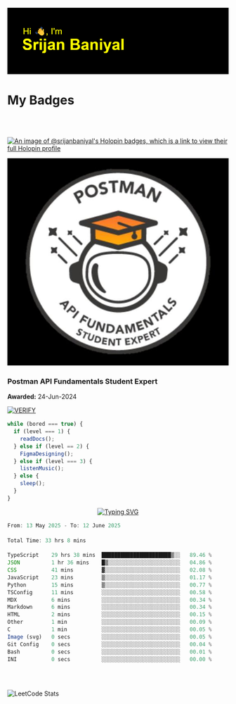 ![Header](./header.png)

# My Badges

<Br />
<Br />

[![An image of @srijanbaniyal's Holopin badges, which is a link to view their full Holopin profile](https://holopin.me/srijanbaniyal)](https://holopin.io/@srijanbaniyal)

[![Postman API Fundamentals Student Expert](/Postman.jpeg)](https://api.badgr.io/public/assertions/r9BLLy0oTfKJBbkGuDI1zA)

### Postman API Fundamentals Student Expert

**Awarded:** 24-Jun-2024

[![VERIFY](https://img.shields.io/badge/VERIFY-blue)](https://badgecheck.io?url=https%3A%2F%2Fapi.badgr.io%2Fpublic%2Fassertions%2Fr9BLLy0oTfKJBbkGuDI1zA)

```javascript
while (bored === true) {
  if (level === 1) {
    readDocs();
  } else if (level == 2) {
    FigmaDesigning();
  } else if (level === 3) {
    listenMusic();
  } else {
    sleep();
  }
}
```

<p align="center">
  <a href="https://git.io/typing-svg"><img src="https://readme-typing-svg.demolab.com?font=Tilt+Prism&size=30&pause=1000&color=0FF75B&center=true&vCenter=true&width=800&height=80&lines=Time+spent+on+various+Programming+languages" alt="Typing SVG" /></a>
</p>

<!--START_SECTION:waka-->

```TypeScript
From: 13 May 2025 - To: 12 June 2025

Total Time: 33 hrs 8 mins

TypeScript    29 hrs 38 mins  ██████████████████████▒░░   89.46 %
JSON          1 hr 36 mins    █▒░░░░░░░░░░░░░░░░░░░░░░░   04.86 %
CSS           41 mins         ▓░░░░░░░░░░░░░░░░░░░░░░░░   02.08 %
JavaScript    23 mins         ▒░░░░░░░░░░░░░░░░░░░░░░░░   01.17 %
Python        15 mins         ▒░░░░░░░░░░░░░░░░░░░░░░░░   00.77 %
TSConfig      11 mins         ░░░░░░░░░░░░░░░░░░░░░░░░░   00.58 %
MDX           6 mins          ░░░░░░░░░░░░░░░░░░░░░░░░░   00.34 %
Markdown      6 mins          ░░░░░░░░░░░░░░░░░░░░░░░░░   00.34 %
HTML          2 mins          ░░░░░░░░░░░░░░░░░░░░░░░░░   00.15 %
Other         1 min           ░░░░░░░░░░░░░░░░░░░░░░░░░   00.09 %
C             1 min           ░░░░░░░░░░░░░░░░░░░░░░░░░   00.05 %
Image (svg)   0 secs          ░░░░░░░░░░░░░░░░░░░░░░░░░   00.05 %
Git Config    0 secs          ░░░░░░░░░░░░░░░░░░░░░░░░░   00.04 %
Bash          0 secs          ░░░░░░░░░░░░░░░░░░░░░░░░░   00.01 %
INI           0 secs          ░░░░░░░░░░░░░░░░░░░░░░░░░   00.00 %
```

<!--END_SECTION:waka-->

<Br />
<Br />

![LeetCode Stats](https://leetcard.jacoblin.cool/Srijan-Baniyal?theme=dark&font=Rasa&ext=contest)
